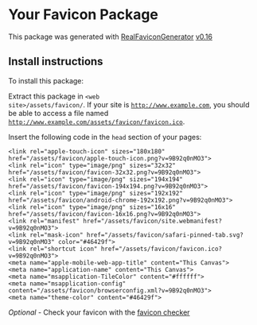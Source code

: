 # Your Favicon Package

This package was generated with [RealFaviconGenerator](https://realfavicongenerator.net/) [v0.16](https://realfavicongenerator.net/change_log#v0.16)

## Install instructions

To install this package:

Extract this package in <code>&lt;web site&gt;/assets/favicon/</code>. If your site is <code>http://www.example.com</code>, you should be able to access a file named <code>http://www.example.com/assets/favicon/favicon.ico</code>.

Insert the following code in the `head` section of your pages:

    <link rel="apple-touch-icon" sizes="180x180" href="/assets/favicon/apple-touch-icon.png?v=9B92q0nMO3">
    <link rel="icon" type="image/png" sizes="32x32" href="/assets/favicon/favicon-32x32.png?v=9B92q0nMO3">
    <link rel="icon" type="image/png" sizes="194x194" href="/assets/favicon/favicon-194x194.png?v=9B92q0nMO3">
    <link rel="icon" type="image/png" sizes="192x192" href="/assets/favicon/android-chrome-192x192.png?v=9B92q0nMO3">
    <link rel="icon" type="image/png" sizes="16x16" href="/assets/favicon/favicon-16x16.png?v=9B92q0nMO3">
    <link rel="manifest" href="/assets/favicon/site.webmanifest?v=9B92q0nMO3">
    <link rel="mask-icon" href="/assets/favicon/safari-pinned-tab.svg?v=9B92q0nMO3" color="#46429f">
    <link rel="shortcut icon" href="/assets/favicon/favicon.ico?v=9B92q0nMO3">
    <meta name="apple-mobile-web-app-title" content="This Canvas">
    <meta name="application-name" content="This Canvas">
    <meta name="msapplication-TileColor" content="#ffffff">
    <meta name="msapplication-config" content="/assets/favicon/browserconfig.xml?v=9B92q0nMO3">
    <meta name="theme-color" content="#46429f">

*Optional* - Check your favicon with the [favicon checker](https://realfavicongenerator.net/favicon_checker)